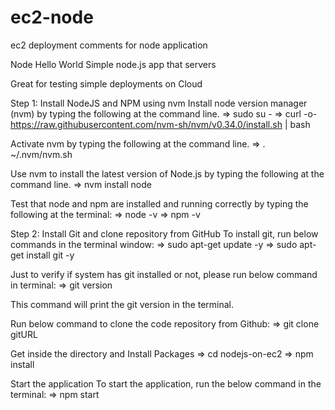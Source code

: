 # ec2-node
ec2 deployment comments for node application

Node Hello World
Simple node.js app that servers 

Great for testing simple deployments on Cloud

Step 1: Install NodeJS and NPM using nvm
Install node version manager (nvm) by typing the following at the command line.
=>
sudo su -
=>
curl -o- https://raw.githubusercontent.com/nvm-sh/nvm/v0.34.0/install.sh | bash

Activate nvm by typing the following at the command line.
=>
. ~/.nvm/nvm.sh

Use nvm to install the latest version of Node.js by typing the following at the command line.
=>
nvm install node

Test that node and npm are installed and running correctly by typing the following at the terminal:
=>
node -v
=>
npm -v

Step 2: Install Git and clone repository from GitHub
To install git, run below commands in the terminal window:
=>
sudo apt-get update -y
=>
sudo apt-get install git -y

Just to verify if system has git installed or not, please run below command in terminal:
=>
git version

This command will print the git version in the terminal.

Run below command to clone the code repository from Github:
=>
git clone gitURL

Get inside the directory and Install Packages
=>
cd nodejs-on-ec2
=>
npm install

Start the application To start the application, run the below command in the terminal:
=>
npm start
